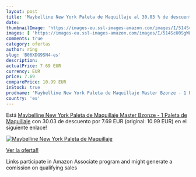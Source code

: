 ```yaml
---
layout: post
title: 'Maybelline New York Paleta de Maquillaje al 30.03 % de descuento'
date: 
thumbnailImage: 'https://images-eu.ssl-images-amazon.com/images/I/514ScU0SgWL._SL200_.jpg'
images: [ 'https://images-eu.ssl-images-amazon.com/images/I/514ScU0SgWL._SL200_.jpg' ]
comments: true
category: ofertas
author: ring
slug: 'B06XDG9SN4-es'
description:
actualPrice: 7.69 EUR
currency: EUR
price: 7.69
comparePrice: 10.99 EUR
inStock: true
prodname: 'Maybelline New York Paleta de Maquillaje Master Bzonze - 1 Paleta de Maquillaje'
country: 'es'
---
```


Está [Maybelline New York Paleta de Maquillaje Master Bzonze - 1 Paleta de Maquillaje](https://www.amazon.es/dp/B06XDG9SN4/?tag=tolees-21) con 30.03 de descuento por 7.69 EUR (original: 10.99 EUR) en el siguiente enlace!

[![Maybelline New York Paleta de Maquillaje](https://images-eu.ssl-images-amazon.com/images/I/514ScU0SgWL._SL200_.jpg)](https://www.amazon.es/dp/B06XDG9SN4/?tag=tolees-21)

[Ver la oferta!!](https://www.amazon.es/dp/B06XDG9SN4/?tag=tolees-21)

Links participate in Amazon Associate program and might generate a comission on qualifying sales


